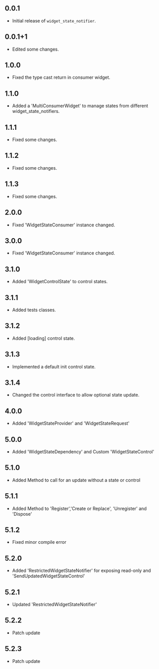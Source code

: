## 0.0.1
- Initial release of `widget_state_notifier`.

## 0.0.1+1
- Edited some changes.

## 1.0.0
- Fixed the type cast return in consumer widget.

## 1.1.0
- Added a 'MultiConsumerWidget' to manage states from different widget_state_notifiers.

## 1.1.1
- Fixed some changes.

## 1.1.2
- Fixed some changes.

## 1.1.3
- Fixed some changes.

## 2.0.0
- Fixed 'WidgetStateConsumer' instance changed.

## 3.0.0
- Fixed 'WidgetStateConsumer' instance changed.

## 3.1.0
- Added 'WidgetControlState' to control states.

## 3.1.1
- Added tests classes.

## 3.1.2
- Added [loading] control state.

## 3.1.3
- Implemented a default init control state.

## 3.1.4
- Changed the control interface to allow optional state update.

## 4.0.0
- Added 'WidgetStateProvider' and 'WidgetStateRequest'

## 5.0.0
- Added 'WidgetStateDependency' and Custom 'WidgetStateControl'

## 5.1.0
- Added Method to call for an update without a state or control

## 5.1.1
- Added Method to 'Register','Create or Replace', 'Unregister' and 'Dispose'

## 5.1.2
- Fixed minor compile error

## 5.2.0
- Added 'RestrictedWidgetStateNotifier' for exposing read-only and 'SendUpdatedWidgetStateControl'

## 5.2.1
- Updated 'RestrictedWidgetStateNotifier' 

## 5.2.2
- Patch update  

## 5.2.3
- Patch update  